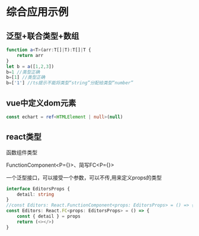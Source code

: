 # 综合应用示例

## 泛型+联合类型+数组

```typescript
function a<T>(arr:T[]|T):T[]|T {
    return arr
}
let b = a([1,2,3])
b=1 //类型正确
b=[1] //类型正确
b=['1'] //ts提示不能将类型“string”分配给类型“number”
```

## vue中定义dom元素

```typescript
const echart = ref<HTMLElement | null>(null)
```

## react类型

函数组件类型

FunctionComponent<P={}>、简写FC<P={}>

一个泛型接口，可以接受一个参数，可以不传,用来定义props的类型

```typescript
interface EditorsProps {
    detail: string
}
//const Editors: React.FunctionComponent<props: EditorsProps> = () => {
const Editors: React.FC<props: EditorsProps> = () => {
    const { detail } = props
    return (<></>)
}
```

